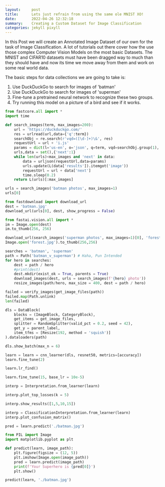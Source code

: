 ```yaml
---
layout:     post
title:      Lets just refrain from using the same ole MNIST XO!
date:       2022-04-26 12:32:18
summary:    Creating a Custom Dataset for Image Classification
categories: jekyll pixyll
---
```



In this Post we will create an Annotated Image Dataset of our own for the task of Image Classification. A lot of tutorials out there cover how the use those complex Computer Vision Models on the most basic Datasets. The MNIST and CIFAR10 datasets must have been dragged way to much than they should have and now its time we move away from them and work on some real world data. 

The basic steps for data collections we are going to take is:

1. Use DuckDuckGo to search for images of 'batman'
2. Use DuckDuckGo to search for images of 'superman'
3. Fine-tune a pretrained neural network to recognize these two groups.
4. Try running this model on a picture of a bird and see if it works. 


```python
from fastcore.all import *
import time

def search_images(term, max_images=200):
    url = 'https://duckduckgo.com/'
    res = urlread(url,data={'q':term})
    searchObj = re.search(r'vqd=([\d-]+)\&', res)
    requestUrl = url + 'i.js'
    params = dict(l='us-en', o='json', q=term, vqd=searchObj.group(1), f=',,,', p='1', v7exp='a')
    urls,data = set(),{'next':1}
    while len(urls)<max_images and 'next' in data:
        data = urljson(requestUrl,data=params)
        urls.update(L(data['results']).itemgot('image'))
        requestUrl = url + data['next']
        time.sleep(0.2)
    return L(urls)[:max_images]
```


```python
urls = search_images('batman photos', max_images=1)
urls[0]
```


```python
from fastdownload import download_url
dest = 'batman.jpg'
download_url(urls[0], dest, show_progress = False)

from fastai.vision.all import *
im = Image.open(dest)
im.to_thumb(256, 256)
```


```python
download_url(search_images('superman photos', max_images=1)[0], 'forest.jpg', show_progress=False)
Image.open('forest.jpg').to_thumb(256,256)
```


```python
searches = 'batman', 'superman'
path = Path('batman_v_superman') # Haha, Pun Intended
for hero in searches:
    dest = path / hero
    #print(dest)
    dest.mkdir(exist_ok = True, parents = True)
    download_images(dest, urls = search_images(f'{hero} photo'))
    resize_images(path/hero, max_size = 400, dest = path / hero)
```


```python
failed = verify_images(get_image_files(path))
failed.map(Path.unlink)
len(failed)
```


```python
dls = DataBlock(
    blocks = (ImageBlock, CategoryBlock),
    get_items = get_image_files,
    splitter = RandomSplitter(valid_pct = 0.2, seed = 42),
    get_y = parent_label,
    item_tfms = [Resize(192, method = 'squish')]
).dataloaders(path)

dls.show_batch(max_n = 6)
```


```python
learn = learn = cnn_learner(dls, resnet50, metrics=[accuracy])
learn.fine_tune(2)
```


```python
learn.lr_find()
```


```python
learn.fine_tune(15, base_lr = 10e-5)
```


```python
interp = Interpretation.from_learner(learn)
```


```python
interp.plot_top_losses(k = 5)
```


```python
interp.show_results([1,5,10,15])
```


```python
interp = ClassificationInterpretation.from_learner(learn)
interp.plot_confusion_matrix()
```


```python
pred = learn.predict('./batman.jpg')
```


```python
from PIL import Image
import matplotlib.pyplot as plt

def predict(learn, image_path):
    plt.figure(figsize = (12, 5))
    plt.imshow(Image.open(image_path))
    pred = learn.predict(image_path)
    print(f'Your Superhero is {pred[0]}')
    plt.show()
```


```python
predict(learn, './batman.jpg')
```


```python

```
